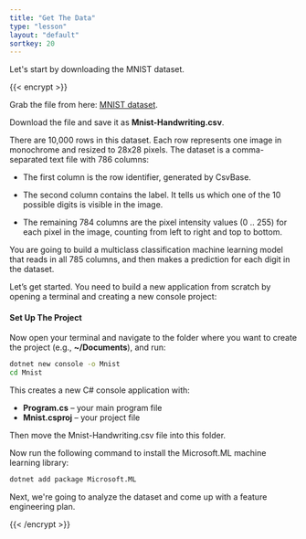 ```yaml
---
title: "Get The Data"
type: "lesson"
layout: "default"
sortkey: 20
---
```


Let's start by downloading the MNIST dataset. 

{{< encrypt >}}

Grab the file from here: [MNIST dataset](https://csvbase.com/mdfarragher/mnist-handwriting).

Download the file and save it as **Mnist-Handwriting.csv**.

There are 10,000 rows in this dataset. Each row represents one image in monochrome and resized to 28x28 pixels. The dataset is a comma-separated text file with 786 columns:

- The first column is the row identifier, generated by CsvBase.

- The second column contains the label. It tells us which one of the 10 possible digits is visible in the image.

- The remaining 784 columns are the pixel intensity values (0 .. 255) for each pixel in the image, counting from left to right and top to bottom.

You are going to build a multiclass classification machine learning model that reads in all 785 columns, and then makes a prediction for each digit in the dataset.

Let’s get started. You need to build a new application from scratch by opening a terminal and creating a new console project:

#### Set Up The Project

Now open your terminal and navigate to the folder where you want to create the project (e.g., **~/Documents**), and run:

```bash
dotnet new console -o Mnist
cd Mnist
```

This creates a new C# console application with:

- **Program.cs** – your main program file
- **Mnist.csproj** – your project file

Then move the Mnist-Handwriting.csv file into this folder.

Now run the following command to install the Microsoft.ML machine learning library:

```bash
dotnet add package Microsoft.ML
```

Next, we're going to analyze the dataset and come up with a feature engineering plan.

{{< /encrypt >}}
